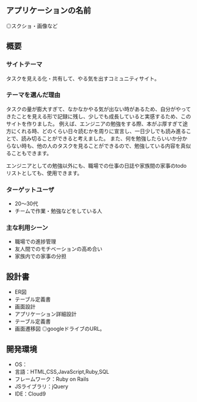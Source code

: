## アプリケーションの名前
◎スクショ・画像など

## 概要
### サイトテーマ
タスクを見える化・共有して、やる気を出すコミュニティサイト。

### テーマを選んだ理由
タスクの量が膨大すぎて、なかなかやる気が出ない時があるため、自分がやってきたことを見える形で記録に残し、少しでも成長していると実感するため、このサイトを作りました。
例えば、エンジニアの勉強をする際、本がぶ厚すぎて途方にくれる時、どのくらい日々読むかを周りに宣言し、一日少しでも読み進ることで、読み切ることができると考えました。
また、何を勉強したらいいか分からない時も、他の人のタスクを見ることができるので、勉強している内容を真似ることもできます。

エンジニアとしての勉強以外にも、職場での仕事の日誌や家族間の家事のtodoリストとしても、使用できます。

### ターゲットユーザ
- 20～30代
- チームで作業・勉強などをしている人

### 主な利用シーン
- 職場での進捗管理
- 友人間でのモチベーションの高め合い
- 家族内での家事の分担

## 設計書
- ER図
- テーブル定義書
- 画面設計
- アプリケーション詳細設計
- テーブル定義書
- 画面遷移図
◎googleドライブのURL。

## 開発環境
- OS：
- 言語：HTML,CSS,JavaScript,Ruby,SQL
- フレームワーク：Ruby on Rails
- JSライブラリ：jQuery
- IDE：Cloud9
